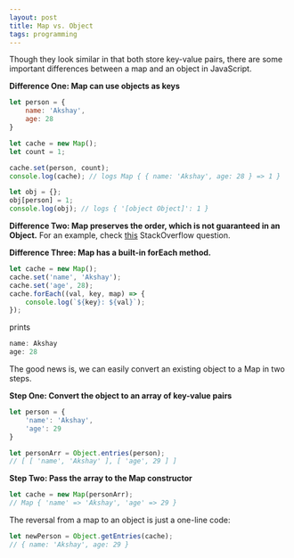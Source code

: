 ```yaml
---
layout: post
title: Map vs. Object
tags: programming
---
```


Though they look similar in that both store key-value pairs, there are some important differences between a map and an object in JavaScript.

**Difference One: Map can use objects as keys**

```javascript
let person = {    
    name: 'Akshay',    
    age: 28
}

let cache = new Map();
let count = 1;

cache.set(person, count);
console.log(cache); // logs Map { { name: 'Akshay', age: 28 } => 1 }

let obj = {};
obj[person] = 1;
console.log(obj); // logs { '[object Object]': 1 }
```

**Difference Two: Map preserves the order, which is not guaranteed in an Object.**
For an example, check [this](https://stackoverflow.com/questions/5525795/does-javascript-guarantee-object-property-order) StackOverflow question.

**Difference Three: Map has a built-in forEach method.** 

```javascript
let cache = new Map();
cache.set('name', 'Akshay');
cache.set('age', 28);
cache.forEach((val, key, map) => {    
    console.log(`${key}: ${val}`);
});
```

prints

```javascript
name: Akshay
age: 28
```

The good news is, we can easily convert an existing object to a Map in two steps.

**Step One: Convert the object to an array of key-value pairs**

```javascript
let person = {
    'name': 'Akshay',
    'age': 29
}

let personArr = Object.entries(person);
// [ [ 'name', 'Akshay' ], [ 'age', 29 ] ]
```

**Step Two: Pass the array to the Map constructor**

```javascript
let cache = new Map(personArr);
// Map { 'name' => 'Akshay', 'age' => 29 }
```

The reversal from a map to an object is just a one-line code:

```javascript
let newPerson = Object.getEntries(cache);
// { name: 'Akshay', age: 29 }
```